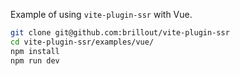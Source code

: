 Example of using `vite-plugin-ssr` with Vue.

```bash
git clone git@github.com:brillout/vite-plugin-ssr
cd vite-plugin-ssr/examples/vue/
npm install
npm run dev
```

